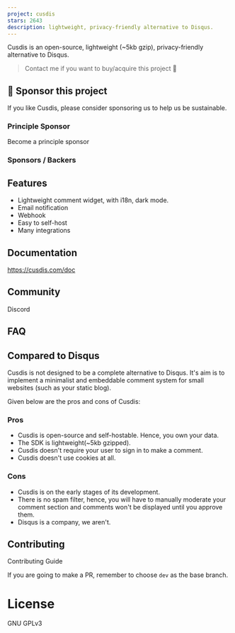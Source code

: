 ```yaml
---
project: cusdis
stars: 2643
description: lightweight, privacy-friendly alternative to Disqus.
---
```


Cusdis is an open-source, lightweight (~5kb gzip), privacy-friendly alternative to Disqus.

> Contact me if you want to buy/acquire this project 💖

💝 Sponsor this project
-----------------------

If you like Cusdis, please consider sponsoring us to help us be sustainable.

### Principle Sponsor

Become a principle sponsor

### Sponsors / Backers

Features
--------

-   Lightweight comment widget, with i18n, dark mode.
-   Email notification
-   Webhook
-   Easy to self-host
-   Many integrations

Documentation
-------------

https://cusdis.com/doc

Community
---------

Discord

FAQ
---

Compared to Disqus
------------------

Cusdis is not designed to be a complete alternative to Disqus. It's aim is to implement a minimalist and embeddable comment system for small websites (such as your static blog).

Given below are the pros and cons of Cusdis:

### Pros

-   Cusdis is open-source and self-hostable. Hence, you own your data.
-   The SDK is lightweight(~5kb gzipped).
-   Cusdis doesn't require your user to sign in to make a comment.
-   Cusdis doesn't use cookies at all.

### Cons

-   Cusdis is on the early stages of its development.
-   There is no spam filter, hence, you will have to manually moderate your comment section and comments won't be displayed until you approve them.
-   Disqus is a company, we aren't.

Contributing
------------

Contributing Guide

If you are going to make a PR, remember to choose `dev` as the base branch.

License
=======

GNU GPLv3
